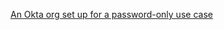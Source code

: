 [An Okta org set up for a password-only use case](/docs/guides/oie-embedded-common-org-setup/aspnet/main/#set-up-your-okta-org-for-a-password-factor-only-use-case)
